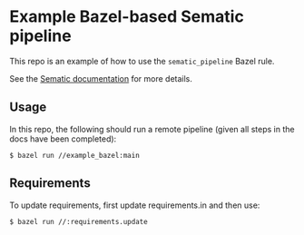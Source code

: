 # Example Bazel-based Sematic pipeline

This repo is an example of how to use the `sematic_pipeline` Bazel rule.

See the [Sematic
documentation](https://docs.sematic.dev/cloud-execution/container-images#bazel)
for more details.

## Usage

In this repo, the following should run a remote pipeline (given all steps in
the docs have been completed):

```
$ bazel run //example_bazel:main
```

## Requirements
To update requirements, first update requirements.in and then use:

```
$ bazel run //:requirements.update
```

